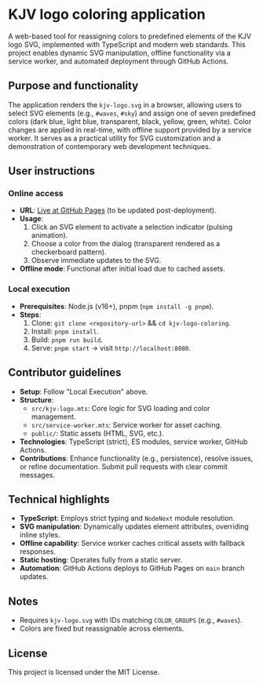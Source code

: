 # KJV logo coloring application

A web-based tool for reassigning colors to predefined elements of the KJV logo SVG, implemented with TypeScript and modern web standards. This project enables dynamic SVG manipulation, offline functionality via a service worker, and automated deployment through GitHub Actions.

## Purpose and functionality
The application renders the `kjv-logo.svg` in a browser, allowing users to select SVG elements (e.g., `#waves`, `#sky`) and assign one of seven predefined colors (dark blue, light blue, transparent, black, yellow, green, white). Color changes are applied in real-time, with offline support provided by a service worker. It serves as a practical utility for SVG customization and a demonstration of contemporary web development techniques.

## User instructions
### Online access
- **URL**: [Live at GitHub Pages](https://pauliojanpera.github.io/kjv-logo/) (to be updated post-deployment).
- **Usage**:
  1. Click an SVG element to activate a selection indicator (pulsing animation).
  2. Choose a color from the dialog (transparent rendered as a checkerboard pattern).
  3. Observe immediate updates to the SVG.
- **Offline mode**: Functional after initial load due to cached assets.

### Local execution
- **Prerequisites**: Node.js (v16+), pnpm (`npm install -g pnpm`).
- **Steps**:
  1. Clone: `git clone <repository-url>` && `cd kjv-logo-coloring`.
  2. Install: `pnpm install`.
  3. Build: `pnpm run build`.
  4. Serve: `pnpm start` → visit `http://localhost:8080`.

## Contributor guidelines
- **Setup**: Follow "Local Execution" above.
- **Structure**:
  - `src/kjv-logo.mts`: Core logic for SVG loading and color management.
  - `src/service-worker.mts`: Service worker for asset caching.
  - `public/`: Static assets (HTML, SVG, etc.).
- **Technologies**: TypeScript (strict), ES modules, service worker, GitHub Actions.
- **Contributions**: Enhance functionality (e.g., persistence), resolve issues, or refine documentation. Submit pull requests with clear commit messages.

## Technical highlights
- **TypeScript**: Employs strict typing and `NodeNext` module resolution.
- **SVG manipulation**: Dynamically updates element attributes, overriding inline styles.
- **Offline capability**: Service worker caches critical assets with fallback responses.
- **Static hosting**: Operates fully from a static server.
- **Automation**: GitHub Actions deploys to GitHub Pages on `main` branch updates.

## Notes
- Requires `kjv-logo.svg` with IDs matching `COLOR_GROUPS` (e.g., `#waves`).
- Colors are fixed but reassignable across elements.

## License
This project is licensed under the MIT License.
